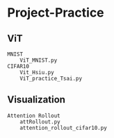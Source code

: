 Project-Practice
===

ViT
---
    MNIST  
        ViT_MNIST.py  
    CIFAR10  
        Vit_Hsiu.py  
        ViT_practice_Tsai.py  

Visualization
---
    Attention Rollout  
        attRollout.py  
        attention_rollout_cifar10.py  
  
